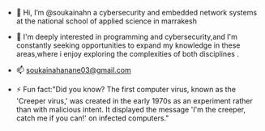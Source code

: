 - 👋 Hi, I’m @soukainahn a cybersecurity and embedded network systems at the national school of applied science in marrakesh 
- 🌱 I'm deeply interested in programming and cybersecurity,and I'm constantly seeking opportunities to expand my knowledge in these areas,where i enjoy exploring the complexities of both disciplines .

- 📫 soukainahanane03@gmail.com

- ⚡ Fun fact:"Did you know? The first computer virus, known as the 'Creeper virus,' was created in the early 1970s as an experiment rather than with malicious intent. It displayed the message 'I'm the creeper, catch me if you can!' on infected computers."

<!---
soukainahn/soukainahn is a ✨ special ✨ repository because its `README.md` (this file) appears on your GitHub profile.
You can click the Preview link to take a look at your changes.
--->
